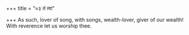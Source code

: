 +++
title = "०३ तं त्वा"

+++
As such, lover of song, with songs, wealth-lover, giver of our wealth!  
     With reverence let us worship thee.